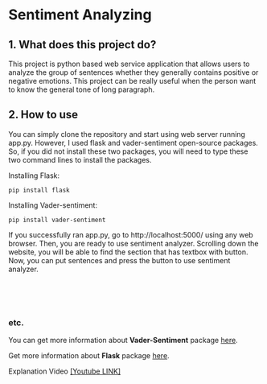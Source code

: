 # Sentiment Analyzing
## 1. What does this project do?
This project is python based web service application that allows users to analyze the group of sentences whether they generally contains positive or negative emotions. This project can be really useful when the person want to know the general tone of long paragraph.

## 2. How to use
You can simply clone the repository and start using web server running app.py. However, I used flask and vader-sentiment open-source packages. So, if you did not install these two packages, you will need to type these two command lines to install the packages.

Installing Flask:
    
    pip install flask

Installing Vader-sentiment:
    
    pip install vader-sentiment
    
If you successfully ran app.py, go to http://localhost:5000/ using any web browser. Then, you are ready to use sentiment analyzer. Scrolling down the website, you will be able to find the section that has textbox with button. Now, you can put sentences and press the button to use sentiment analyzer.

<br><br><br>

### etc.
You can get more information about **Vader-Sentiment** package [here](https://github.com/cjhutto/vaderSentiment.git).

Get more information about **Flask** package [here](https://palletsprojects.com/p/flask/).

Explanation Video [[Youtube LINK]](https://youtu.be/WwiX7OGxML0)
